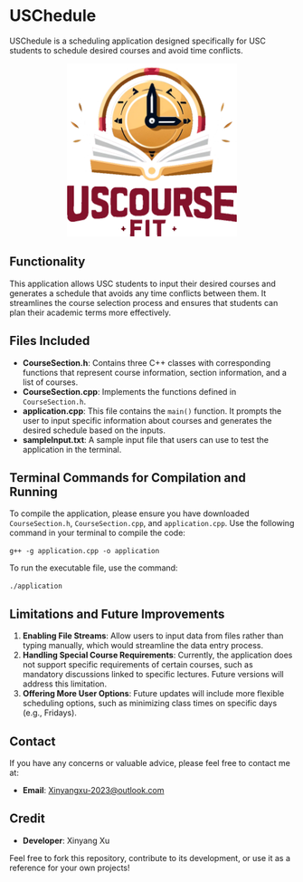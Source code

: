 # USChedule

USChedule is a scheduling application designed specifically for USC students to schedule desired courses and avoid time conflicts.

<p align="center">
  <img src="logos.png" width="300" alt="description">
</p>

## Functionality

This application allows USC students to input their desired courses and generates a schedule that avoids any time conflicts between them. It streamlines the course selection process and ensures that students can plan their academic terms more effectively.

## Files Included

- **CourseSection.h**: Contains three C++ classes with corresponding functions that represent course information, section information, and a list of courses.
- **CourseSection.cpp**: Implements the functions defined in `CourseSection.h`.
- **application.cpp**: This file contains the `main()` function. It prompts the user to input specific information about courses and generates the desired schedule based on the inputs.
- **sampleInput.txt**: A sample input file that users can use to test the application in the terminal.

## Terminal Commands for Compilation and Running

To compile the application, please ensure you have downloaded `CourseSection.h`, `CourseSection.cpp`, and `application.cpp`. Use the following command in your terminal to compile the code:

`g++ -g application.cpp -o application`

To run the executable file, use the command:

`./application`

## Limitations and Future Improvements

1. **Enabling File Streams**: Allow users to input data from files rather than typing manually, which would streamline the data entry process.
2. **Handling Special Course Requirements**: Currently, the application does not support specific requirements of certain courses, such as mandatory discussions linked to specific lectures. Future versions will address this limitation.
3. **Offering More User Options**: Future updates will include more flexible scheduling options, such as minimizing class times on specific days (e.g., Fridays).

## Contact

If you have any concerns or valuable advice, please feel free to contact me at: 
- **Email**: [Xinyangxu-2023@outlook.com](mailto:Xinyangxu-2023@outlook.com)

## Credit

- **Developer**: Xinyang Xu

Feel free to fork this repository, contribute to its development, or use it as a reference for your own projects!

